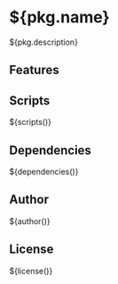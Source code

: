 # ${pkg.name}

${pkg.description}

## Features

## Scripts

${scripts()}

## Dependencies

${dependencies()}

## Author

${author()}

## License

${license()}